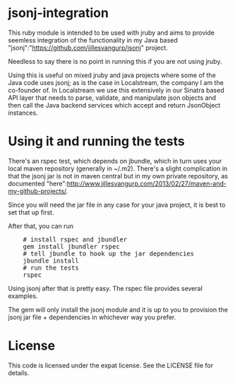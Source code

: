 # jsonj-integration

This ruby module is intended to be used with jruby and aims to provide seemless integration of the functionality in my Java based "jsonj":"https://github.com/jillesvangurp/jsonj" project. 

Needless to say there is no point in running this if you are not using jruby.

Using this is useful on mixed jruby and java projects where some of the Java code uses jsonj; as is the case in Localstream, the company I am the co-founder of. In Localstream we use this extensively in our Sinatra based API layer that needs to parse, validate, and manipulate json objects and then call the Java backend services which accept and return JsonObject instances.

# Using it and running the tests

There's an rspec test, which depends on jbundle, which in turn uses your local maven repository (generally in ~/.m2). There's a slight complication in that the jsonj jar is not in maven central but in my own private repository, as documented "here":http://www.jillesvangurp.com/2013/02/27/maven-and-my-github-projects/.

Since you will need the jar file in any case for your java project, it is best to set that up first.

After that, you can run 

<pre>
	# install rspec and jbundler
	gem install jbundler rspec
	# tell jbundle to hook up the jar dependencies
	jbundle install
	# run the tests
	rspec
</pre>	

Using jsonj after that is pretty easy. The rspec file provides several examples.

The gem will only install the jsonj module and it is up to you to provision the jsonj jar file + dependencies in whichever way you prefer. 

# License

This code is licensed under the expat license. See the LICENSE file for details.
        

